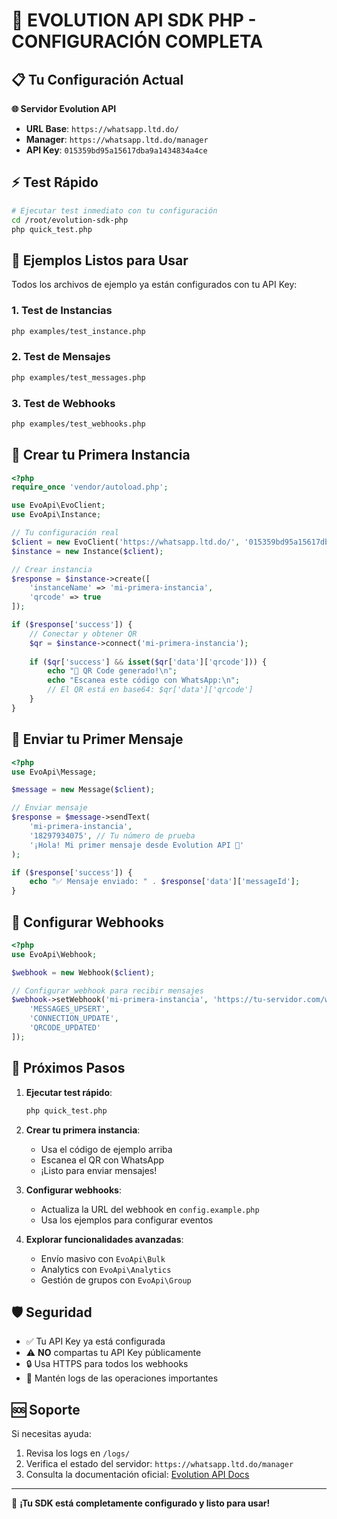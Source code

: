# 🚀 EVOLUTION API SDK PHP - CONFIGURACIÓN COMPLETA

## 📋 Tu Configuración Actual

**🌐 Servidor Evolution API**
- **URL Base**: `https://whatsapp.ltd.do/`
- **Manager**: `https://whatsapp.ltd.do/manager`
- **API Key**: `015359bd95a15617dba9a1434834a4ce`

## ⚡ Test Rápido

```bash
# Ejecutar test inmediato con tu configuración
cd /root/evolution-sdk-php
php quick_test.php
```

## 🔧 Ejemplos Listos para Usar

Todos los archivos de ejemplo ya están configurados con tu API Key:

### 1. Test de Instancias
```bash
php examples/test_instance.php
```

### 2. Test de Mensajes
```bash
php examples/test_messages.php
```

### 3. Test de Webhooks
```bash
php examples/test_webhooks.php
```

## 📱 Crear tu Primera Instancia

```php
<?php
require_once 'vendor/autoload.php';

use EvoApi\EvoClient;
use EvoApi\Instance;

// Tu configuración real
$client = new EvoClient('https://whatsapp.ltd.do/', '015359bd95a15617dba9a1434834a4ce');
$instance = new Instance($client);

// Crear instancia
$response = $instance->create([
    'instanceName' => 'mi-primera-instancia',
    'qrcode' => true
]);

if ($response['success']) {
    // Conectar y obtener QR
    $qr = $instance->connect('mi-primera-instancia');
    
    if ($qr['success'] && isset($qr['data']['qrcode'])) {
        echo "📱 QR Code generado!\n";
        echo "Escanea este código con WhatsApp:\n";
        // El QR está en base64: $qr['data']['qrcode']
    }
}
```

## 💬 Enviar tu Primer Mensaje

```php
<?php
use EvoApi\Message;

$message = new Message($client);

// Enviar mensaje
$response = $message->sendText(
    'mi-primera-instancia',
    '18297934075', // Tu número de prueba
    '¡Hola! Mi primer mensaje desde Evolution API 🎉'
);

if ($response['success']) {
    echo "✅ Mensaje enviado: " . $response['data']['messageId'];
}
```

## 🔗 Configurar Webhooks

```php
<?php
use EvoApi\Webhook;

$webhook = new Webhook($client);

// Configurar webhook para recibir mensajes
$webhook->setWebhook('mi-primera-instancia', 'https://tu-servidor.com/webhook', [
    'MESSAGES_UPSERT',
    'CONNECTION_UPDATE',
    'QRCODE_UPDATED'
]);
```

## 🎯 Próximos Pasos

1. **Ejecutar test rápido**:
   ```bash
   php quick_test.php
   ```

2. **Crear tu primera instancia**:
   - Usa el código de ejemplo arriba
   - Escanea el QR con WhatsApp
   - ¡Listo para enviar mensajes!

3. **Configurar webhooks**:
   - Actualiza la URL del webhook en `config.example.php`
   - Usa los ejemplos para configurar eventos

4. **Explorar funcionalidades avanzadas**:
   - Envío masivo con `EvoApi\Bulk`
   - Analytics con `EvoApi\Analytics`
   - Gestión de grupos con `EvoApi\Group`

## 🛡️ Seguridad

- ✅ Tu API Key ya está configurada
- ⚠️ **NO** compartas tu API Key públicamente
- 🔒 Usa HTTPS para todos los webhooks
- 📝 Mantén logs de las operaciones importantes

## 🆘 Soporte

Si necesitas ayuda:
1. Revisa los logs en `/logs/`
2. Verifica el estado del servidor: `https://whatsapp.ltd.do/manager`
3. Consulta la documentación oficial: [Evolution API Docs](https://doc.evolution-api.com/v2/)

---

🎉 **¡Tu SDK está completamente configurado y listo para usar!**